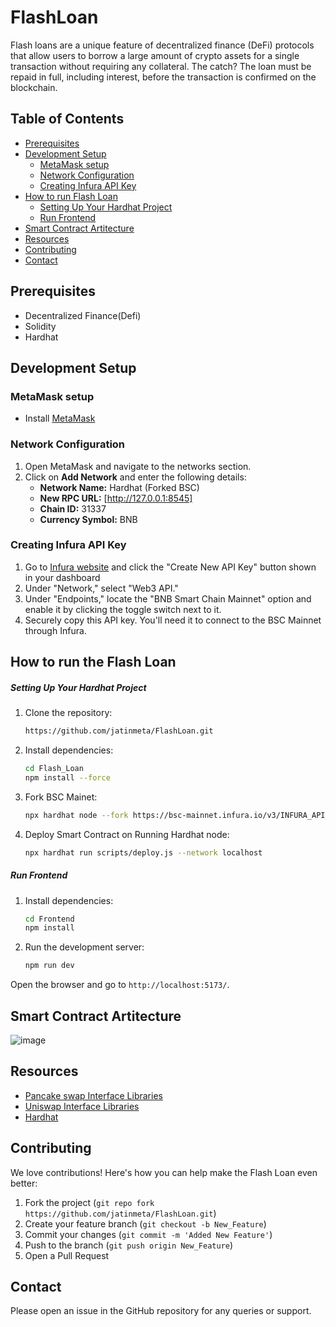 # FlashLoan
Flash loans are a unique feature of decentralized finance (DeFi) protocols that allow users to borrow a large amount of crypto assets for a single transaction without requiring any collateral. The catch? The loan must be repaid in full, including interest, before the transaction is confirmed on the blockchain.

## Table of Contents

- [Prerequisites](#prerequisites)
- [Development Setup](#development-setup)
  - [MetaMask setup](#metamask-setup)
  - [Network Configuration](#network-configuration)
  - [Creating Infura API Key](#creating-infura-api-key)
- [How to run Flash Loan](#how-to-run-the-flash-loan)
    - [Setting Up Your Hardhat Project](#setting-up-your-hardhat-project)
    - [Run Frontend](#run-frontend)
- [Smart Contract Artitecture](#smart-contract-artitecture)
- [Resources](#resources)
- [Contributing](#contributing)
- [Contact](#contact)

## Prerequisites
- Decentralized Finance(Defi)
- Solidity 
- Hardhat

## Development Setup
### MetaMask setup

- Install [MetaMask](https://metamask.io/)

### Network Configuration

1. Open MetaMask and navigate to the networks section.
2. Click on **Add Network** and enter the following details:
    - **Network Name:** Hardhat (Forked BSC)
    - **New RPC URL:** [http://127.0.0.1:8545]
    - **Chain ID:** 31337
    - **Currency Symbol:** BNB


### Creating Infura API Key

1. Go to [Infura website](https://app.infura.io/) and click the "Create New API Key" button shown in your dashboard
3. Under "Network," select "Web3 API."
4. Under "Endpoints," locate the "BNB Smart Chain Mainnet" option and enable it by clicking the toggle switch next to it.
5. Securely copy this API key. You'll need it to connect to the BSC Mainnet through Infura.



## How to run the Flash Loan

##### Setting Up Your Hardhat Project
1. Clone the repository:
    ```bash
    https://github.com/jatinmeta/FlashLoan.git
    ```
2. Install dependencies:
    ```bash
    cd Flash_Loan
    npm install --force
    ```

3. Fork BSC Mainet:
    ```bash
    npx hardhat node --fork https://bsc-mainnet.infura.io/v3/INFURA_API_kEY
    ```

3. Deploy Smart Contract on Running Hardhat node:
    ```bash
    npx hardhat run scripts/deploy.js --network localhost
    ```

##### Run Frontend

1. Install dependencies:
    ```bash
    cd Frontend
    npm install 
    ```
2. Run the development server:
    ```bash
    npm run dev
    ```
Open the browser and go to `http://localhost:5173/`.

## Smart Contract Artitecture

![image](https://github.com/user-attachments/assets/475e1deb-821c-4064-aa32-c972e1d3033a)

## Resources

- [Pancake swap Interface Libraries](https://github.com/pancakeswap/pancake-swap-periphery/tree/master/contracts)
- [Uniswap Interface Libraries](https://github.com/Uniswap/v2-core/tree/master/contracts)
- [Hardhat](https://hardhat.org/tutorial/)

## Contributing

We love contributions! Here's how you can help make the Flash Loan even better:

1. Fork the project (`git repo fork https://github.com/jatinmeta/FlashLoan.git`)
2. Create your feature branch (`git checkout -b New_Feature`)
3. Commit your changes (`git commit -m 'Added New Feature'`)
4. Push to the branch (`git push origin New_Feature`)
5. Open a Pull Request

## Contact

Please open an issue in the GitHub repository for any queries or support.
